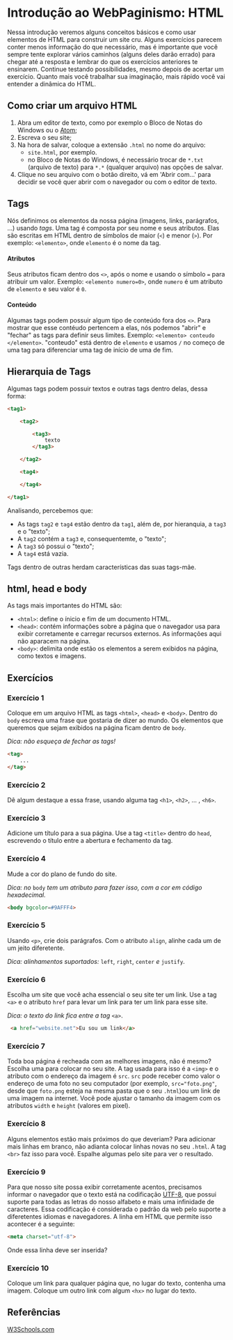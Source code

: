 # Introdução ao WebPaginismo: HTML
Nessa introdução veremos alguns conceitos básicos e como usar elementos de HTML para construir um site cru. Alguns exercícios parecem conter menos informação do que necessário, mas é importante que você sempre tente explorar vários caminhos (alguns deles darão errado) para chegar até a resposta e lembrar do que os exercícios anteriores te ensinarem. Continue testando possibilidades, mesmo depois de acertar um exercício. Quanto mais você trabalhar sua imaginação, mais rápido você vai entender a dinâmica do HTML.

## Como criar um arquivo HTML
1. Abra um editor de texto, como por exemplo o Bloco de Notas do Windows ou o [Atom](https://atom.io/);
2. Escreva o seu site;
3. Na hora de salvar, coloque a extensão `.html` no nome do arquivo:
    - `site.html`, por exemplo.
    - no Bloco de Notas do Windows, é necessário trocar de `*.txt` (arquivo de texto) para `*.*` (qualquer arquivo) nas opções de salvar.
4. Clique no seu arquivo com o botão direito, vá em 'Abrir com...' para decidir se você quer abrir com o navegador ou com o editor de texto.

## Tags
Nós definimos os elementos da nossa página (imagens, links, parágrafos, ...) usando _tags_. Uma tag é composta por seu nome e seus atributos. Elas são escritas em HTML dentro de símbolos de maior (`<`)  e menor (`>`). Por exemplo: `<elemento>`, onde `elemento` é o nome da tag.

#### Atributos
Seus atributos ficam dentro dos `<>`, após o nome e usando o símbolo `=` para atribuir um valor. Exemplo: `<elemento numero=0>`, onde `numero` é um atributo de `elemento` e seu valor é `0`.

#### Conteúdo
Algumas tags podem possuir algum tipo de conteúdo fora dos `<>`. Para mostrar que esse contéudo pertencem a elas, nós podemos "abrir" e "fechar" as tags para definir seus limites. Exemplo: `<elemento> conteudo </elemento>`. "conteudo" está dentro de `elemento` e usamos `/` no começo de uma tag para diferenciar uma tag de início de uma de fim.

## Hierarquia de Tags
Algumas tags podem possuir textos e outras tags dentro delas, dessa forma:
```html
<tag1>

    <tag2>

        <tag3>
            texto
        </tag3>

    </tag2>

    <tag4>

    </tag4>

</tag1>
```
Analisando, percebemos que:
- As tags `tag2` e `tag4` estão dentro da `tag1`, além de, por hieranquia, a `tag3` e o "texto";
- A `tag2` contém a `tag3` e, consequentemte, o "texto";
- A `tag3` só possui o "texto";
- A `tag4` está vazia.

Tags dentro de outras herdam características das suas tags-mãe.

## html, head e body
As tags mais importantes do HTML são:
- `<html>`: define o ínicio e fim de um documento HTML.
- `<head>`: contém informações sobre a página que o navegador usa para exibir corretamente e carregar recursos externos. As informações aqui não aparacem na página.
- `<body>`: delimita onde estão os elementos a serem exibidos na página, como textos e imagens.

## Exercícios
### Exercício 1
Coloque em um arquivo HTML as tags `<html>`, `<head>` e `<body>`. Dentro do `body` escreva uma frase que gostaria de dizer ao mundo. Os elementos que queremos que sejam exibidos na página ficam dentro de `body`.

_Dica: não esqueça de fechar as tags!_
``` html
<tag>
    ...
</tag>
```

### Exercício 2
Dê algum destaque a essa frase, usando alguma tag `<h1>`, `<h2>`, ... , `<h6>`.

### Exercício 3
Adicione um título para a sua página. Use a tag `<title>` dentro do `head`, escrevendo o título entre a abertura e fechamento da tag.

### Exercício 4
Mude a cor do plano de fundo do site.

_Dica: no_ `body` _tem um atributo para fazer isso, com a cor em código hexadecimal._
``` html
<body bgcolor=#9AFFF4>
```

### Exercício 5
Usando `<p>`, crie dois parágrafos. Com o atributo `align`, alinhe cada um de um jeito diferetente.

_Dica: alinhamentos suportados:_ `left`, `right`, `center` _e_ `justify`.

### Exercício 6
Escolha um site que você acha essencial o seu site ter um link. Use a tag `<a>` e o atributo `href` para levar um link para ter um link para esse site.

_Dica: o texto do link fica entre a tag_ `<a>`.
``` html
 <a href="website.net">Eu sou um link</a>
```

### Exercício 7
Toda boa página é recheada com as melhores imagens, não é mesmo? Escolha uma para colocar no seu site. A tag usada para isso é a `<img>` e o atributo com o endereço da imagem é `src`. `src` pode receber como valor o endereço de uma foto no seu computador (por exemplo, `src="foto.png"`, desde que `foto.png` esteja na mesma pasta que o seu `.html`)ou um link de uma imagem na internet. Você pode ajustar o tamanho da imagem com os atributos `width` e `height` (valores em pixel).


### Exercício 8
Alguns elementos estão mais próximos do que deveriam? Para adicionar mais linhas em branco, não adianta colocar linhas novas no seu `.html`. A tag `<br>` faz isso para você. Espalhe algumas pelo site para ver o resultado.

### Exercício 9
Para que nosso site possa exibir corretamente acentos, precisamos informar o navegador que o texto está na codificação [UTF-8](https://pt.wikipedia.org/wiki/UTF-8), que possui suporte para todas as letras do nosso alfabeto e mais uma infinidade de caracteres. Essa codificação é considerada o padrão da web pelo suporte a diferetentes idiomas e navegadores.
A linha em HTML que permite isso acontecer é a seguinte:
``` html
<meta charset="utf-8">
```
Onde essa linha deve ser inserida?

### Exercício 10
Coloque um link para qualquer página que, no lugar do texto, contenha uma imagem.
Coloque um outro link com algum `<hx>` no lugar do texto.

## Referências
[W3Schools.com](https://www.w3schools.com/tags/default.asp)
